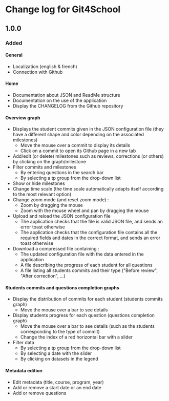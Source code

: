 # Change log for Git4School

## 1.0.0

### Added

#### General

- Localization (english & french)
- Connection with Github

#### Home

- Documentation about JSON and ReadMe structure
- Documentation on the use of the application
- Display the CHANGELOG from the Github repository

#### Overview graph

- Displays the student commits given in the JSON configuration file (they have a different shape and color depending on the associated milestones) 
  - Move the mouse over a commit to display its details
  - Click on a commit to open its Github page in a new tab
- Add/edit (or delete) milestones such as reviews, corrections (or others) by clicking on the graph/milestone
- Filter commits and milestones
  - By entering questions in the search bar
  - By selecting a tp group from the drop-down list
- Show or hide milestones
- Change time scale (the time scale automatically adapts itself according to the most relevant option)
- Change zoom mode (and reset zoom mode) :
  - Zoom by dragging the mouse
  - Zoom with the mouse wheel and pan by dragging the mouse
- Upload and reload the JSON configuration file
  - The application checks that the file is valid JSON file, and sends an error toast otherwise
  - The application checks that the configuration file contains all the required fields and dates in the correct format, and sends an error toast otherwise
- Download a compressed file containing :
  - The updated configuration file with the data entered in the application
  - A file describing the progress of each student for all questions
  - A file listing all students commits and their type ("Before review", "After correction", ...)

#### Students commits and questions completion graphs

- Display the distribution of commits for each student (students commits graph)
  - Move the mouse over a bar to see details
- Display students progress for each question (questions completion graph)
  - Move the mouse over a bar to see details (such as the students corresponding to the type of commit)
  - Change the index of a red horizontal bar with a slider
- Filter data
  - By selecting a tp group from the drop-down list
  - By selecting a date with the slider
  - By clicking on datasets in the legend

#### Metadata edition

- Edit metadata (title, course, program, year)
- Add or remove a start date or an end date
- Add or remove questions
